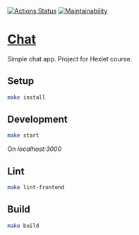 [![Actions Status](https://github.com/someden/frontend-project-12/workflows/hexlet-check/badge.svg)](https://github.com/someden/frontend-project-12/actions)
[![Maintainability](https://api.codeclimate.com/v1/badges/2f18a94a390153e75144/maintainability)](https://codeclimate.com/github/someden/frontend-project-12/maintainability)

# [Chat](https://chat-app-13tn.onrender.com)

Simple chat app. Project for Hexlet course.

## Setup

```bash
make install
```

## Development

```bash
make start
```
On *localhost:3000*

## Lint

```bash
make lint-frontend
```

## Build

```bash
make build
```
